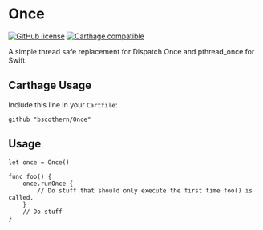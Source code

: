 # Once

[![GitHub license](https://img.shields.io/badge/license-MIT-lightgrey.svg)](https://raw.githubusercontent.com/Carthage/Carthage/master/LICENSE.md) [![Carthage compatible](https://img.shields.io/badge/Carthage-compatible-4BC51D.svg?style=flat)](https://github.com/Carthage/Carthage)

A simple thread safe replacement for Dispatch Once and pthread_once for Swift.

## Carthage Usage

Include this line in your `Cartfile`:
```
github "bscothern/Once"
```

## Usage
```
let once = Once()

func foo() {
    once.runOnce {
        // Do stuff that should only execute the first time foo() is called.
    }
    // Do stuff
}
```
